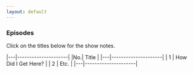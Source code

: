 ```yaml
---
layout: default
---
```

### Episodes
Click on the titles below for the show notes.

|---|---------------------|
|No.| Title               |
|---|---------------------|
| 1 | How Did I Get Here? |
| 2 | Etc.                |
|---|---------------------|
